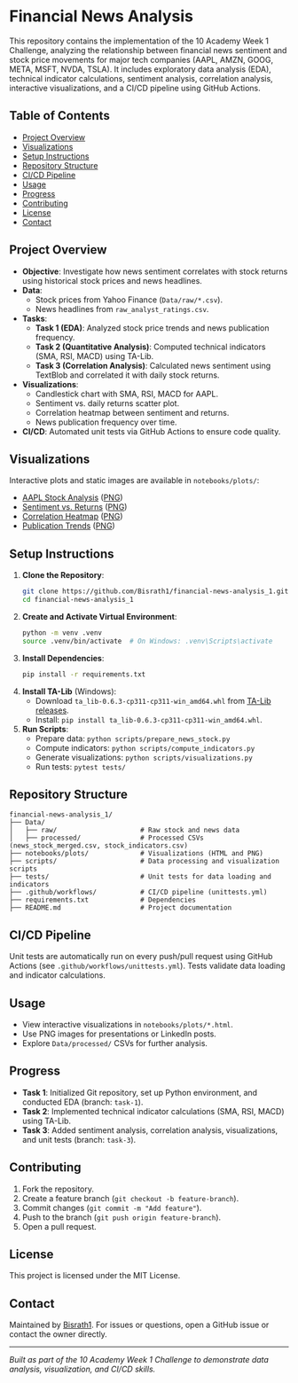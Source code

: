 # Financial News Analysis

This repository contains the implementation of the 10 Academy Week 1 Challenge, analyzing the relationship between financial news sentiment and stock price movements for major tech companies (AAPL, AMZN, GOOG, META, MSFT, NVDA, TSLA). It includes exploratory data analysis (EDA), technical indicator calculations, sentiment analysis, correlation analysis, interactive visualizations, and a CI/CD pipeline using GitHub Actions.

## Table of Contents
- [Project Overview](#project-overview)
- [Visualizations](#visualizations)
- [Setup Instructions](#setup-instructions)
- [Repository Structure](#repository-structure)
- [CI/CD Pipeline](#cicd-pipeline)
- [Usage](#usage)
- [Progress](#progress)
- [Contributing](#contributing)
- [License](#license)
- [Contact](#contact)

## Project Overview
- **Objective**: Investigate how news sentiment correlates with stock returns using historical stock prices and news headlines.
- **Data**:
  - Stock prices from Yahoo Finance (`Data/raw/*.csv`).
  - News headlines from `raw_analyst_ratings.csv`.
- **Tasks**:
  - **Task 1 (EDA)**: Analyzed stock price trends and news publication frequency.
  - **Task 2 (Quantitative Analysis)**: Computed technical indicators (SMA, RSI, MACD) using TA-Lib.
  - **Task 3 (Correlation Analysis)**: Calculated news sentiment using TextBlob and correlated it with daily stock returns.
- **Visualizations**:
  - Candlestick chart with SMA, RSI, MACD for AAPL.
  - Sentiment vs. daily returns scatter plot.
  - Correlation heatmap between sentiment and returns.
  - News publication frequency over time.
- **CI/CD**: Automated unit tests via GitHub Actions to ensure code quality.

## Visualizations
Interactive plots and static images are available in `notebooks/plots/`:
- [AAPL Stock Analysis](notebooks/plots/AAPL_indicators.html) ([PNG](notebooks/plots/AAPL_indicators.png))
- [Sentiment vs. Returns](notebooks/plots/sentiment_vs_returns.html) ([PNG](notebooks/plots/sentiment_vs_returns.png))
- [Correlation Heatmap](notebooks/plots/correlation_heatmap.html) ([PNG](notebooks/plots/correlation_heatmap.png))
- [Publication Trends](notebooks/plots/publication_trends.html) ([PNG](notebooks/plots/publication_trends.png))

## Setup Instructions
1. **Clone the Repository**:
   ```bash
   git clone https://github.com/Bisrath1/financial-news-analysis_1.git
   cd financial-news-analysis_1
   ```
2. **Create and Activate Virtual Environment**:
   ```bash
   python -m venv .venv
   source .venv/bin/activate  # On Windows: .venv\Scripts\activate
   ```
3. **Install Dependencies**:
   ```bash
   pip install -r requirements.txt
   ```
4. **Install TA-Lib** (Windows):
   - Download `ta_lib-0.6.3-cp311-cp311-win_amd64.whl` from [TA-Lib releases](https://github.com/TA-Lib/ta-lib-python/releases).
   - Install: `pip install ta_lib-0.6.3-cp311-cp311-win_amd64.whl`.
5. **Run Scripts**:
   - Prepare data: `python scripts/prepare_news_stock.py`
   - Compute indicators: `python scripts/compute_indicators.py`
   - Generate visualizations: `python scripts/visualizations.py`
   - Run tests: `pytest tests/`

## Repository Structure
```
financial-news-analysis_1/
├── Data/
│   ├── raw/                     # Raw stock and news data
│   ├── processed/               # Processed CSVs (news_stock_merged.csv, stock_indicators.csv)
├── notebooks/plots/             # Visualizations (HTML and PNG)
├── scripts/                     # Data processing and visualization scripts
├── tests/                       # Unit tests for data loading and indicators
├── .github/workflows/           # CI/CD pipeline (unittests.yml)
├── requirements.txt             # Dependencies
├── README.md                    # Project documentation
```

## CI/CD Pipeline
Unit tests are automatically run on every push/pull request using GitHub Actions (see `.github/workflows/unittests.yml`). Tests validate data loading and indicator calculations.

## Usage
- View interactive visualizations in `notebooks/plots/*.html`.
- Use PNG images for presentations or LinkedIn posts.
- Explore `Data/processed/` CSVs for further analysis.

## Progress
- **Task 1**: Initialized Git repository, set up Python environment, and conducted EDA (branch: `task-1`).
- **Task 2**: Implemented technical indicator calculations (SMA, RSI, MACD) using TA-Lib.
- **Task 3**: Added sentiment analysis, correlation analysis, visualizations, and unit tests (branch: `task-3`).

## Contributing
1. Fork the repository.
2. Create a feature branch (`git checkout -b feature-branch`).
3. Commit changes (`git commit -m "Add feature"`).
4. Push to the branch (`git push origin feature-branch`).
5. Open a pull request.

## License
This project is licensed under the MIT License.

## Contact
Maintained by [Bisrath1](https://github.com/Bisrath1). For issues or questions, open a GitHub issue or contact the owner directly.

---

*Built as part of the 10 Academy Week 1 Challenge to demonstrate data analysis, visualization, and CI/CD skills.*
